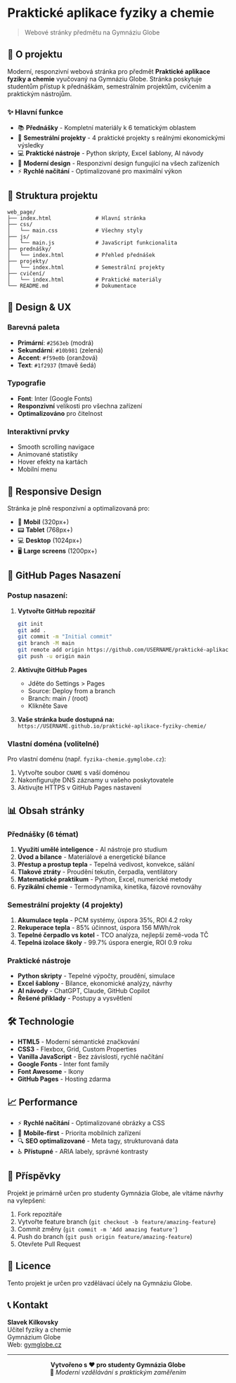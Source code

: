 # Praktické aplikace fyziky a chemie

> Webové stránky předmětu na Gymnáziu Globe

## 🚀 O projektu

Moderní, responzivní webová stránka pro předmět **Praktické aplikace fyziky a chemie** vyučovaný na Gymnáziu Globe. Stránka poskytuje studentům přístup k přednáškám, semestrálním projektům, cvičením a praktickým nástrojům.

### ✨ Hlavní funkce

- 📚 **Přednášky** - Kompletní materiály k 6 tematickým oblastem
- 🎯 **Semestrální projekty** - 4 praktické projekty s reálnými ekonomickými výsledky
- 💻 **Praktické nástroje** - Python skripty, Excel šablony, AI návody
- 🎨 **Moderní design** - Responzivní design fungující na všech zařízeních
- ⚡ **Rychlé načítání** - Optimalizované pro maximální výkon

## 📁 Struktura projektu

```
web_page/
├── index.html              # Hlavní stránka
├── css/
│   └── main.css            # Všechny styly
├── js/
│   └── main.js             # JavaScript funkcionalita
├── prednášky/
│   └── index.html          # Přehled přednášek
├── projekty/
│   └── index.html          # Semestrální projekty
├── cvičení/
│   └── index.html          # Praktické materiály
└── README.md               # Dokumentace
```

## 🎨 Design & UX

### Barevná paleta
- **Primární**: `#2563eb` (modrá)
- **Sekundární**: `#10b981` (zelená) 
- **Accent**: `#f59e0b` (oranžová)
- **Text**: `#1f2937` (tmavě šedá)

### Typografie
- **Font**: Inter (Google Fonts)
- **Responzivní** velikosti pro všechna zařízení
- **Optimalizováno** pro čitelnost

### Interaktivní prvky
- Smooth scrolling navigace
- Animované statistiky
- Hover efekty na kartách
- Mobilní menu

## 📱 Responsive Design

Stránka je plně responzivní a optimalizovaná pro:

- 📱 **Mobil** (320px+)
- 📟 **Tablet** (768px+) 
- 💻 **Desktop** (1024px+)
- 🖥️ **Large screens** (1200px+)

## 🚀 GitHub Pages Nasazení

### Postup nasazení:

1. **Vytvořte GitHub repozitář**
   ```bash
   git init
   git add .
   git commit -m "Initial commit"
   git branch -M main
   git remote add origin https://github.com/USERNAME/praktické-aplikace-fyziky-chemie.git
   git push -u origin main
   ```

2. **Aktivujte GitHub Pages**
   - Jděte do Settings > Pages
   - Source: Deploy from a branch
   - Branch: main / (root)
   - Klikněte Save

3. **Vaše stránka bude dostupná na:**
   `https://USERNAME.github.io/praktické-aplikace-fyziky-chemie/`

### Vlastní doména (volitelné)

Pro vlastní doménu (např. `fyzika-chemie.gymglobe.cz`):

1. Vytvořte soubor `CNAME` s vaší doménou
2. Nakonfigurujte DNS záznamy u vašeho poskytovatele
3. Aktivujte HTTPS v GitHub Pages nastavení

## 📊 Obsah stránky

### Přednášky (6 témat)
1. **Využití umělé inteligence** - AI nástroje pro studium
2. **Úvod a bilance** - Materiálové a energetické bilance  
3. **Přestup a prostup tepla** - Tepelná vedivost, konvekce, sálání
4. **Tlakové ztráty** - Proudění tekutin, čerpadla, ventilátory
5. **Matematické praktikum** - Python, Excel, numerické metody
6. **Fyzikální chemie** - Termodynamika, kinetika, fázové rovnováhy

### Semestrální projekty (4 projekty)
1. **Akumulace tepla** - PCM systémy, úspora 35%, ROI 4.2 roky
2. **Rekuperace tepla** - 85% účinnost, úspora 156 MWh/rok
3. **Tepelné čerpadlo vs kotel** - TCO analýza, nejlepší země-voda TČ
4. **Tepelná izolace školy** - 99.7% úspora energie, ROI 0.9 roku

### Praktické nástroje
- **Python skripty** - Tepelné výpočty, proudění, simulace
- **Excel šablony** - Bilance, ekonomické analýzy, návrhy
- **AI návody** - ChatGPT, Claude, GitHub Copilot
- **Řešené příklady** - Postupy a vysvětlení

## 🛠️ Technologie

- **HTML5** - Moderní sémantické značkování
- **CSS3** - Flexbox, Grid, Custom Properties
- **Vanilla JavaScript** - Bez závislostí, rychlé načítání
- **Google Fonts** - Inter font family
- **Font Awesome** - Ikony
- **GitHub Pages** - Hosting zdarma

## 📈 Performance

- ⚡ **Rychlé načítání** - Optimalizované obrázky a CSS
- 📱 **Mobile-first** - Priorita mobilních zařízení  
- 🔍 **SEO optimalizované** - Meta tagy, strukturovaná data
- ♿ **Přístupné** - ARIA labely, správné kontrasty

## 🤝 Příspěvky

Projekt je primárně určen pro studenty Gymnázia Globe, ale vítáme návrhy na vylepšení:

1. Fork repozitáře
2. Vytvořte feature branch (`git checkout -b feature/amazing-feature`)
3. Commit změny (`git commit -m 'Add amazing feature'`)
4. Push do branch (`git push origin feature/amazing-feature`)
5. Otevřete Pull Request

## 📄 Licence

Tento projekt je určen pro vzdělávací účely na Gymnáziu Globe.

## 📞 Kontakt

**Slavek Kilkovsky**  
Učitel fyziky a chemie  
Gymnázium Globe  
Web: [gymglobe.cz](https://gymglobe.cz)

---

<p align="center">
  <strong>Vytvořeno s ❤️ pro studenty Gymnázia Globe</strong><br>
  🚀 <em>Moderní vzdělávání s praktickým zaměřením</em>
</p>